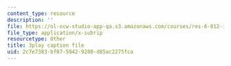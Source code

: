 ```yaml
---
content_type: resource
description: ''
file: https://ol-ocw-studio-app-qa.s3.amazonaws.com/courses/res-6-012-introduction-to-probability-spring-2018/2c7e7383bf0759429280d85ac2275fca_o_qO7RYBF10.vtt
file_type: application/x-subrip
resourcetype: Other
title: 3play caption file
uid: 2c7e7383-bf07-5942-9280-d85ac2275fca
---
```

